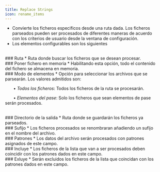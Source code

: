 ```yaml
---
title: Replace Strings
icon: rename_items
---
```

* Convierte los ficheros especificos desde una ruta dada. Los ficheros parseados pueden ser procesados de diferentes maneras de acuerdo con los criterios de usuario desde la ventana de configuración.
* Los elementos configurables son los siguientes

<br />
### Ruta
* Ruta donde buscar los ficheros que se desean procesar.

<br />
### Poner fichero en memoria
* Habilitando esta opción, todo el contenido del fichero se almacena en memoria.

<br />
### Modo de elementos
* Opción para seleccionar los archivos que se parsearán. Los valores admitidos son: <br />

&nbsp; &nbsp;&nbsp; &nbsp; • *Todos los ficheros*: Todos los ficheros de la ruta se procesarán. <br />

&nbsp; &nbsp;&nbsp; &nbsp; • *Elementos del pase*: Solo los ficheros que sean elementos de pase serán procesados. <br />

<br />
### Directorio de la salida
* Ruta donde se guardarán los ficheros ya parseados.

<br />
### Sufijo
* Los ficheros procesados se renombraran añadiendo un sufijo en el nombre del archivo.

<br />
### Patrones
* Los datos del archivo serán procesados con patrones asignados de este campo.

<br />
### Incluye
* Los ficheros de la lista que van a ser procesados deben coincidir con los patrones dados en este campo.


<br />
### Exluye
* Serán excluidos los ficheros de la lista que coincidan con los patrones dados en este campo.
